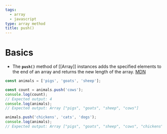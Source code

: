 ```yaml
---
tags:
  - array
  - javascript
type: array method
title: push()
---
```

# Basics
- The **`push()`** method of [[Array]] instances adds the specified elements to the end of an array and returns the new length of the array. [MDN](https://developer.mozilla.org/en-US/docs/Web/JavaScript/Reference/Global_Objects/Array/push)
```javascript
const animals = ['pigs', 'goats', 'sheep'];

const count = animals.push('cows');
console.log(count);
// Expected output: 4
console.log(animals);
// Expected output: Array ["pigs", "goats", "sheep", "cows"]

animals.push('chickens', 'cats', 'dogs');
console.log(animals);
// Expected output: Array ["pigs", "goats", "sheep", "cows", "chickens", "cats", "dogs"]
```
